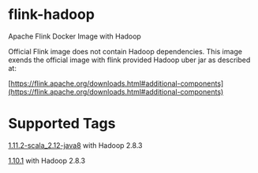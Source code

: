 # flink-hadoop
Apache Flink Docker Image with Hadoop

Official Flink image does not contain Hadoop dependencies. This image exends the official image with flink provided Hadoop uber jar as described at:

[https://flink.apache.org/downloads.html#additional-components](https://flink.apache.org/downloads.html#additional-components)


# Supported Tags

[1.11.2-scala_2.12-java8](https://github.com/margic/flink-hadoop/blob/1.11.2-scala_2.12-java8/Dockerfile) with Hadoop 2.8.3

[1.10.1](https://github.com/margic/flink-hadoop/blob/1.10.1/Dockerfile) with Hadoop 2.8.3